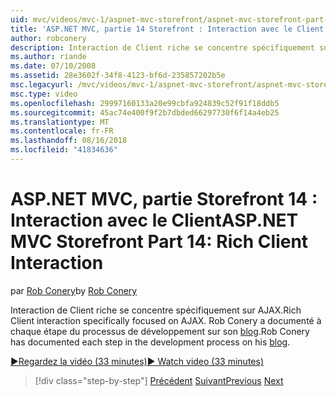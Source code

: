 ```yaml
---
uid: mvc/videos/mvc-1/aspnet-mvc-storefront/aspnet-mvc-storefront-part-14-rich-client-interaction
title: 'ASP.NET MVC, partie 14 Storefront : Interaction avec le Client | Microsoft Docs'
author: robconery
description: Interaction de Client riche se concentre spécifiquement sur AJAX. Rob Conery a documenté à chaque étape du processus de développement sur son blog.
ms.author: riande
ms.date: 07/10/2008
ms.assetid: 28e3602f-34f8-4123-bf6d-235857202b5e
msc.legacyurl: /mvc/videos/mvc-1/aspnet-mvc-storefront/aspnet-mvc-storefront-part-14-rich-client-interaction
msc.type: video
ms.openlocfilehash: 29997160133a20e99cbfa924839c52f91f18ddb5
ms.sourcegitcommit: 45ac74e400f9f2b7dbded66297730f6f14a4eb25
ms.translationtype: MT
ms.contentlocale: fr-FR
ms.lasthandoff: 08/16/2018
ms.locfileid: "41834636"
---
```

<a name="aspnet-mvc-storefront-part-14-rich-client-interaction"></a><span data-ttu-id="94dbf-104">ASP.NET MVC, partie Storefront 14 : Interaction avec le Client</span><span class="sxs-lookup"><span data-stu-id="94dbf-104">ASP.NET MVC Storefront Part 14: Rich Client Interaction</span></span>
====================
<span data-ttu-id="94dbf-105">par [Rob Conery](https://github.com/robconery)</span><span class="sxs-lookup"><span data-stu-id="94dbf-105">by [Rob Conery](https://github.com/robconery)</span></span>

<span data-ttu-id="94dbf-106">Interaction de Client riche se concentre spécifiquement sur AJAX.</span><span class="sxs-lookup"><span data-stu-id="94dbf-106">Rich Client interaction specifically focused on AJAX.</span></span> <span data-ttu-id="94dbf-107">Rob Conery a documenté à chaque étape du processus de développement sur son [blog](http://blog.wekeroad.com/mvc-storefront/mvcstore-part-14/).</span><span class="sxs-lookup"><span data-stu-id="94dbf-107">Rob Conery has documented each step in the development process on his [blog](http://blog.wekeroad.com/mvc-storefront/mvcstore-part-14/).</span></span>

[<span data-ttu-id="94dbf-108">&#9654;Regardez la vidéo (33 minutes)</span><span class="sxs-lookup"><span data-stu-id="94dbf-108">&#9654; Watch video (33 minutes)</span></span>](https://channel9.msdn.com/Blogs/ASP-NET-Site-Videos/aspnet-mvc-storefront-part-14-rich-client-interaction)

> [!div class="step-by-step"]
> <span data-ttu-id="94dbf-109">[Précédent](aspnet-mvc-storefront-part-13-dependency-injection.md)
> [Suivant](aspnet-mvc-storefront-part-15-public-code-review.md)</span><span class="sxs-lookup"><span data-stu-id="94dbf-109">[Previous](aspnet-mvc-storefront-part-13-dependency-injection.md)
[Next](aspnet-mvc-storefront-part-15-public-code-review.md)</span></span>

